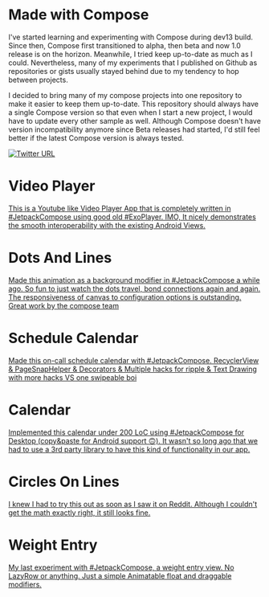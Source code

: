 # Made with Compose

I've started learning and experimenting with Compose during dev13 build. Since then, Compose first transitioned 
to alpha, then beta and now 1.0 release is on the horizon. Meanwhile, I tried keep up-to-date as much as I could. Nevertheless, 
many of my experiments that I published on Github as repositories or gists usually stayed behind due to my tendency to hop between projects.

I decided to bring many of my compose projects into one repository to make it easier to keep them up-to-date. This repository should always have 
a single Compose version so that even when I start a new project, I would have to update every other sample as well. Although Compose
doesn't have version incompatibility anymore since Beta releases had started, I'd still feel better if the latest Compose version 
is always tested.

[![Twitter URL](https://img.shields.io/twitter/url/https/twitter.com/halilozercan.svg?style=social&label=Follow%20%40halilozercan)](https://twitter.com/halilozercan)

# Video Player

[This is a Youtube like Video Player App that is completely written in #JetpackCompose using good old #ExoPlayer. IMO, It nicely demonstrates the smooth interoperability with the existing Android Views.](https://twitter.com/halilozercan/status/1372635576416006146)

# Dots And Lines

[Made this animation as a background modifier in #JetpackCompose a while ago. So fun to just watch the dots travel, bond connections again and again. The responsiveness of canvas to configuration options is outstanding. Great work by the compose team](https://twitter.com/halilozercan/status/1371197797400207368)

# Schedule Calendar

[Made this on-call schedule calendar with #JetpackCompose. RecyclerView & PageSnapHelper & Decorators & Multiple hacks for ripple & Text Drawing with more hacks VS one swipeable boi](https://twitter.com/halilozercan/status/1395862026073817089)

# Calendar

[Implemented this calendar under 200 LoC using #JetpackCompose for Desktop (copy&paste for Android support 🙃). It wasn't so long ago that we had to use a 3rd party library to have this kind of functionality in our app.](https://twitter.com/halilozercan/status/1382432402325262338)

# Circles On Lines

[I knew I had to try this out as soon as I saw it on Reddit. Although I couldn't get the math exactly right, it still looks fine.](https://twitter.com/halilozercan/status/1400202985335148550)

# Weight Entry

[My last experiment with #JetpackCompose, a weight entry view. No LazyRow or anything. Just a simple Animatable float and draggable modifiers.](https://twitter.com/halilozercan/status/1408437121858392064)
